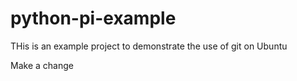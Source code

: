 # python-pi-example
THis is an example project to demonstrate the use of git on Ubuntu


Make a change